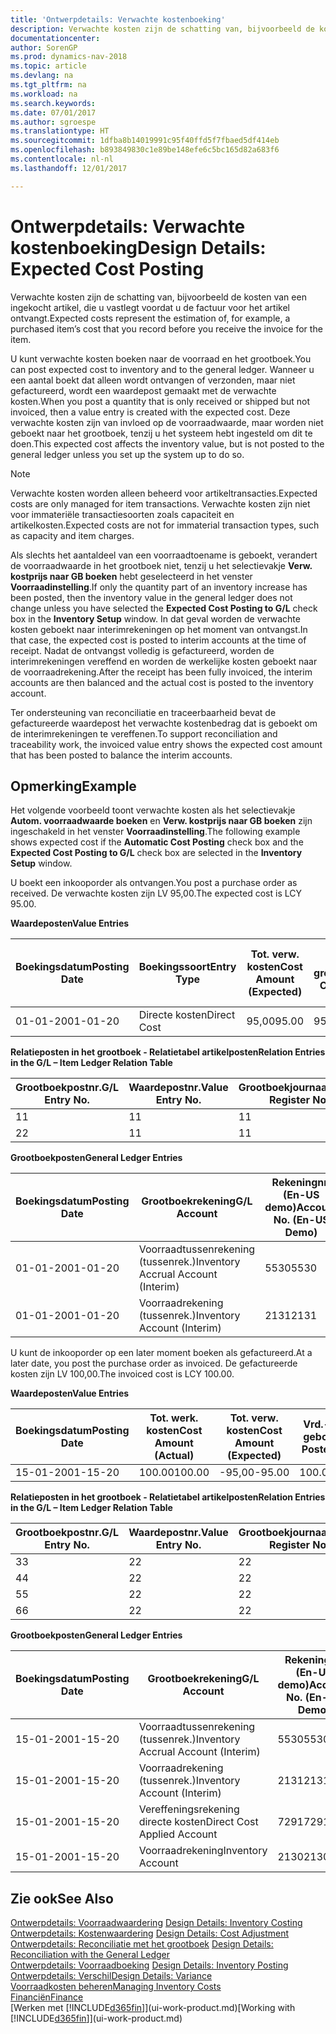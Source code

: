 ```yaml
---
title: 'Ontwerpdetails: Verwachte kostenboeking'
description: Verwachte kosten zijn de schatting van, bijvoorbeeld de kosten van een ingekocht artikel, die u vastlegt voordat u de factuur voor het artikel ontvangt.
documentationcenter: 
author: SorenGP
ms.prod: dynamics-nav-2018
ms.topic: article
ms.devlang: na
ms.tgt_pltfrm: na
ms.workload: na
ms.search.keywords: 
ms.date: 07/01/2017
ms.author: sgroespe
ms.translationtype: HT
ms.sourcegitcommit: 1dfba8b14019991c95f40ffd5f7fbaed5df414eb
ms.openlocfilehash: b893849830c1e89be148efe6c5bc165d82a683f6
ms.contentlocale: nl-nl
ms.lasthandoff: 12/01/2017

---
```

# <a name="design-details-expected-cost-posting"></a><span data-ttu-id="ddbaf-103">Ontwerpdetails: Verwachte kostenboeking</span><span class="sxs-lookup"><span data-stu-id="ddbaf-103">Design Details: Expected Cost Posting</span></span>
<span data-ttu-id="ddbaf-104">Verwachte kosten zijn de schatting van, bijvoorbeeld de kosten van een ingekocht artikel, die u vastlegt voordat u de factuur voor het artikel ontvangt.</span><span class="sxs-lookup"><span data-stu-id="ddbaf-104">Expected costs represent the estimation of, for example, a purchased item’s cost that you record before you receive the invoice for the item.</span></span>  

 <span data-ttu-id="ddbaf-105">U kunt verwachte kosten boeken naar de voorraad en het grootboek.</span><span class="sxs-lookup"><span data-stu-id="ddbaf-105">You can post expected cost to inventory and to the general ledger.</span></span> <span data-ttu-id="ddbaf-106">Wanneer u een aantal boekt dat alleen wordt ontvangen of verzonden, maar niet gefactureerd, wordt een waardepost gemaakt met de verwachte kosten.</span><span class="sxs-lookup"><span data-stu-id="ddbaf-106">When you post a quantity that is only received or shipped but not invoiced, then a value entry is created with the expected cost.</span></span> <span data-ttu-id="ddbaf-107">Deze verwachte kosten zijn van invloed op de voorraadwaarde, maar worden niet geboekt naar het grootboek, tenzij u het systeem hebt ingesteld om dit te doen.</span><span class="sxs-lookup"><span data-stu-id="ddbaf-107">This expected cost affects the inventory value, but is not posted to the general ledger unless you set up the system up to do so.</span></span>  

> [!NOTE]  
>  <span data-ttu-id="ddbaf-108">Verwachte kosten worden alleen beheerd voor artikeltransacties.</span><span class="sxs-lookup"><span data-stu-id="ddbaf-108">Expected costs are only managed for item transactions.</span></span> <span data-ttu-id="ddbaf-109">Verwachte kosten zijn niet voor immateriële transactiesoorten zoals capaciteit en artikelkosten.</span><span class="sxs-lookup"><span data-stu-id="ddbaf-109">Expected costs are not for immaterial transaction types, such as capacity and item charges.</span></span>  

 <span data-ttu-id="ddbaf-110">Als slechts het aantaldeel van een voorraadtoename is geboekt, verandert de voorraadwaarde in het grootboek niet, tenzij u het selectievakje **Verw. kostprijs naar GB boeken** hebt geselecteerd in het venster **Voorraadinstelling**.</span><span class="sxs-lookup"><span data-stu-id="ddbaf-110">If only the quantity part of an inventory increase has been posted, then the inventory value in the general ledger does not change unless you have selected the **Expected Cost Posting to G/L** check box in the **Inventory Setup** window.</span></span> <span data-ttu-id="ddbaf-111">In dat geval worden de verwachte kosten geboekt naar interimrekeningen op het moment van ontvangst.</span><span class="sxs-lookup"><span data-stu-id="ddbaf-111">In that case, the expected cost is posted to interim accounts at the time of receipt.</span></span> <span data-ttu-id="ddbaf-112">Nadat de ontvangst volledig is gefactureerd, worden de interimrekeningen vereffend en worden de werkelijke kosten geboekt naar de voorraadrekening.</span><span class="sxs-lookup"><span data-stu-id="ddbaf-112">After the receipt has been fully invoiced, the interim accounts are then balanced and the actual cost is posted to the inventory account.</span></span>  

 <span data-ttu-id="ddbaf-113">Ter ondersteuning van reconciliatie en traceerbaarheid bevat de gefactureerde waardepost het verwachte kostenbedrag dat is geboekt om de interimrekeningen te vereffenen.</span><span class="sxs-lookup"><span data-stu-id="ddbaf-113">To support reconciliation and traceability work, the invoiced value entry shows the expected cost amount that has been posted to balance the interim accounts.</span></span>  

## <a name="example"></a><span data-ttu-id="ddbaf-114">Opmerking</span><span class="sxs-lookup"><span data-stu-id="ddbaf-114">Example</span></span>  
 <span data-ttu-id="ddbaf-115">Het volgende voorbeeld toont verwachte kosten als het selectievakje **Autom. voorraadwaarde boeken** en **Verw. kostprijs naar GB boeken** zijn ingeschakeld in het venster **Voorraadinstelling**.</span><span class="sxs-lookup"><span data-stu-id="ddbaf-115">The following example shows expected cost if the **Automatic Cost Posting** check box and the **Expected Cost Posting to G/L** check box are selected in the **Inventory Setup** window.</span></span>  

 <span data-ttu-id="ddbaf-116">U boekt een inkooporder als ontvangen.</span><span class="sxs-lookup"><span data-stu-id="ddbaf-116">You post a purchase order as received.</span></span> <span data-ttu-id="ddbaf-117">De verwachte kosten zijn LV 95,00.</span><span class="sxs-lookup"><span data-stu-id="ddbaf-117">The expected cost is LCY 95.00.</span></span>  

 <span data-ttu-id="ddbaf-118">**Waardeposten**</span><span class="sxs-lookup"><span data-stu-id="ddbaf-118">**Value Entries**</span></span>  

|<span data-ttu-id="ddbaf-119">Boekingsdatum</span><span class="sxs-lookup"><span data-stu-id="ddbaf-119">Posting Date</span></span>|<span data-ttu-id="ddbaf-120">Boekingssoort</span><span class="sxs-lookup"><span data-stu-id="ddbaf-120">Entry Type</span></span>|<span data-ttu-id="ddbaf-121">Tot. verw. kosten</span><span class="sxs-lookup"><span data-stu-id="ddbaf-121">Cost Amount (Expected)</span></span>|<span data-ttu-id="ddbaf-122">Verw. kostn geboekt nr grootbk</span><span class="sxs-lookup"><span data-stu-id="ddbaf-122">Expected Cost Posted to G/L</span></span>|<span data-ttu-id="ddbaf-123">Verwachte kosten</span><span class="sxs-lookup"><span data-stu-id="ddbaf-123">Expected Cost</span></span>|<span data-ttu-id="ddbaf-124">Artikelpostnr.</span><span class="sxs-lookup"><span data-stu-id="ddbaf-124">Item Ledger Entry No.</span></span>|<span data-ttu-id="ddbaf-125">Volgnummer</span><span class="sxs-lookup"><span data-stu-id="ddbaf-125">Entry No.</span></span>|  
|------------------|----------------|------------------------------|----------------------------------|-------------------|---------------------------|---------------|  
|<span data-ttu-id="ddbaf-126">01-01-20</span><span class="sxs-lookup"><span data-stu-id="ddbaf-126">01-01-20</span></span>|<span data-ttu-id="ddbaf-127">Directe kosten</span><span class="sxs-lookup"><span data-stu-id="ddbaf-127">Direct Cost</span></span>|<span data-ttu-id="ddbaf-128">95,00</span><span class="sxs-lookup"><span data-stu-id="ddbaf-128">95.00</span></span>|<span data-ttu-id="ddbaf-129">95,00</span><span class="sxs-lookup"><span data-stu-id="ddbaf-129">95.00</span></span>|<span data-ttu-id="ddbaf-130">Ja</span><span class="sxs-lookup"><span data-stu-id="ddbaf-130">Yes</span></span>|<span data-ttu-id="ddbaf-131">1</span><span class="sxs-lookup"><span data-stu-id="ddbaf-131">1</span></span>|<span data-ttu-id="ddbaf-132">1</span><span class="sxs-lookup"><span data-stu-id="ddbaf-132">1</span></span>|  

 <span data-ttu-id="ddbaf-133">**Relatieposten in het grootboek - Relatietabel artikelposten**</span><span class="sxs-lookup"><span data-stu-id="ddbaf-133">**Relation Entries in the G/L – Item Ledger Relation Table**</span></span>  

|<span data-ttu-id="ddbaf-134">Grootboekpostnr.</span><span class="sxs-lookup"><span data-stu-id="ddbaf-134">G/L Entry No.</span></span>|<span data-ttu-id="ddbaf-135">Waardepostnr.</span><span class="sxs-lookup"><span data-stu-id="ddbaf-135">Value Entry No.</span></span>|<span data-ttu-id="ddbaf-136">Grootboekjournaalnr.</span><span class="sxs-lookup"><span data-stu-id="ddbaf-136">G/L Register No.</span></span>|  
|--------------------|---------------------|-----------------------|  
|<span data-ttu-id="ddbaf-137">1</span><span class="sxs-lookup"><span data-stu-id="ddbaf-137">1</span></span>|<span data-ttu-id="ddbaf-138">1</span><span class="sxs-lookup"><span data-stu-id="ddbaf-138">1</span></span>|<span data-ttu-id="ddbaf-139">1</span><span class="sxs-lookup"><span data-stu-id="ddbaf-139">1</span></span>|  
|<span data-ttu-id="ddbaf-140">2</span><span class="sxs-lookup"><span data-stu-id="ddbaf-140">2</span></span>|<span data-ttu-id="ddbaf-141">1</span><span class="sxs-lookup"><span data-stu-id="ddbaf-141">1</span></span>|<span data-ttu-id="ddbaf-142">1</span><span class="sxs-lookup"><span data-stu-id="ddbaf-142">1</span></span>|  

 <span data-ttu-id="ddbaf-143">**Grootboekposten**</span><span class="sxs-lookup"><span data-stu-id="ddbaf-143">**General Ledger Entries**</span></span>  

|<span data-ttu-id="ddbaf-144">Boekingsdatum</span><span class="sxs-lookup"><span data-stu-id="ddbaf-144">Posting Date</span></span>|<span data-ttu-id="ddbaf-145">Grootboekrekening</span><span class="sxs-lookup"><span data-stu-id="ddbaf-145">G/L Account</span></span>|<span data-ttu-id="ddbaf-146">Rekeningnr. (En-US demo)</span><span class="sxs-lookup"><span data-stu-id="ddbaf-146">Account No. (En-US Demo)</span></span>|<span data-ttu-id="ddbaf-147">Bedrag</span><span class="sxs-lookup"><span data-stu-id="ddbaf-147">Amount</span></span>|<span data-ttu-id="ddbaf-148">Volgnummer</span><span class="sxs-lookup"><span data-stu-id="ddbaf-148">Entry No.</span></span>|  
|------------------|------------------|---------------------------------|------------|---------------|  
|<span data-ttu-id="ddbaf-149">01-01-20</span><span class="sxs-lookup"><span data-stu-id="ddbaf-149">01-01-20</span></span>|<span data-ttu-id="ddbaf-150">Voorraadtussenrekening (tussenrek.)</span><span class="sxs-lookup"><span data-stu-id="ddbaf-150">Inventory Accrual Account (Interim)</span></span>|<span data-ttu-id="ddbaf-151">5530</span><span class="sxs-lookup"><span data-stu-id="ddbaf-151">5530</span></span>|<span data-ttu-id="ddbaf-152">-95,00</span><span class="sxs-lookup"><span data-stu-id="ddbaf-152">-95.00</span></span>|<span data-ttu-id="ddbaf-153">2</span><span class="sxs-lookup"><span data-stu-id="ddbaf-153">2</span></span>|  
|<span data-ttu-id="ddbaf-154">01-01-20</span><span class="sxs-lookup"><span data-stu-id="ddbaf-154">01-01-20</span></span>|<span data-ttu-id="ddbaf-155">Voorraadrekening (tussenrek.)</span><span class="sxs-lookup"><span data-stu-id="ddbaf-155">Inventory Account (Interim)</span></span>|<span data-ttu-id="ddbaf-156">2131</span><span class="sxs-lookup"><span data-stu-id="ddbaf-156">2131</span></span>|<span data-ttu-id="ddbaf-157">95,00</span><span class="sxs-lookup"><span data-stu-id="ddbaf-157">95.00</span></span>|<span data-ttu-id="ddbaf-158">1</span><span class="sxs-lookup"><span data-stu-id="ddbaf-158">1</span></span>|  

 <span data-ttu-id="ddbaf-159">U kunt de inkooporder op een later moment boeken als gefactureerd.</span><span class="sxs-lookup"><span data-stu-id="ddbaf-159">At a later date, you post the purchase order as invoiced.</span></span> <span data-ttu-id="ddbaf-160">De gefactureerde kosten zijn LV 100,00.</span><span class="sxs-lookup"><span data-stu-id="ddbaf-160">The invoiced cost is LCY 100.00.</span></span>  

 <span data-ttu-id="ddbaf-161">**Waardeposten**</span><span class="sxs-lookup"><span data-stu-id="ddbaf-161">**Value Entries**</span></span>  

|<span data-ttu-id="ddbaf-162">Boekingsdatum</span><span class="sxs-lookup"><span data-stu-id="ddbaf-162">Posting Date</span></span>|<span data-ttu-id="ddbaf-163">Tot. werk. kosten</span><span class="sxs-lookup"><span data-stu-id="ddbaf-163">Cost Amount (Actual)</span></span>|<span data-ttu-id="ddbaf-164">Tot. verw. kosten</span><span class="sxs-lookup"><span data-stu-id="ddbaf-164">Cost Amount (Expected)</span></span>|<span data-ttu-id="ddbaf-165">Vrd.-waarde geboekt</span><span class="sxs-lookup"><span data-stu-id="ddbaf-165">Cost Posted to G/L</span></span>|<span data-ttu-id="ddbaf-166">Verwachte kosten</span><span class="sxs-lookup"><span data-stu-id="ddbaf-166">Expected Cost</span></span>|<span data-ttu-id="ddbaf-167">Artikelpostnr.</span><span class="sxs-lookup"><span data-stu-id="ddbaf-167">Item Ledger Entry No.</span></span>|<span data-ttu-id="ddbaf-168">Volgnummer</span><span class="sxs-lookup"><span data-stu-id="ddbaf-168">Entry No.</span></span>|  
|------------------|----------------------------|------------------------------|-------------------------|-------------------|---------------------------|---------------|  
|<span data-ttu-id="ddbaf-169">15-01-20</span><span class="sxs-lookup"><span data-stu-id="ddbaf-169">01-15-20</span></span>|<span data-ttu-id="ddbaf-170">100.00</span><span class="sxs-lookup"><span data-stu-id="ddbaf-170">100.00</span></span>|<span data-ttu-id="ddbaf-171">-95,00</span><span class="sxs-lookup"><span data-stu-id="ddbaf-171">-95.00</span></span>|<span data-ttu-id="ddbaf-172">100.00</span><span class="sxs-lookup"><span data-stu-id="ddbaf-172">100.00</span></span>|<span data-ttu-id="ddbaf-173">Nee</span><span class="sxs-lookup"><span data-stu-id="ddbaf-173">No</span></span>|<span data-ttu-id="ddbaf-174">1</span><span class="sxs-lookup"><span data-stu-id="ddbaf-174">1</span></span>|<span data-ttu-id="ddbaf-175">2</span><span class="sxs-lookup"><span data-stu-id="ddbaf-175">2</span></span>|  

 <span data-ttu-id="ddbaf-176">**Relatieposten in het grootboek - Relatietabel artikelposten**</span><span class="sxs-lookup"><span data-stu-id="ddbaf-176">**Relation Entries in the G/L – Item Ledger Relation Table**</span></span>  

|<span data-ttu-id="ddbaf-177">Grootboekpostnr.</span><span class="sxs-lookup"><span data-stu-id="ddbaf-177">G/L Entry No.</span></span>|<span data-ttu-id="ddbaf-178">Waardepostnr.</span><span class="sxs-lookup"><span data-stu-id="ddbaf-178">Value Entry No.</span></span>|<span data-ttu-id="ddbaf-179">Grootboekjournaalnr.</span><span class="sxs-lookup"><span data-stu-id="ddbaf-179">G/L Register No.</span></span>|  
|--------------------|---------------------|-----------------------|  
|<span data-ttu-id="ddbaf-180">3</span><span class="sxs-lookup"><span data-stu-id="ddbaf-180">3</span></span>|<span data-ttu-id="ddbaf-181">2</span><span class="sxs-lookup"><span data-stu-id="ddbaf-181">2</span></span>|<span data-ttu-id="ddbaf-182">2</span><span class="sxs-lookup"><span data-stu-id="ddbaf-182">2</span></span>|  
|<span data-ttu-id="ddbaf-183">4</span><span class="sxs-lookup"><span data-stu-id="ddbaf-183">4</span></span>|<span data-ttu-id="ddbaf-184">2</span><span class="sxs-lookup"><span data-stu-id="ddbaf-184">2</span></span>|<span data-ttu-id="ddbaf-185">2</span><span class="sxs-lookup"><span data-stu-id="ddbaf-185">2</span></span>|  
|<span data-ttu-id="ddbaf-186">5</span><span class="sxs-lookup"><span data-stu-id="ddbaf-186">5</span></span>|<span data-ttu-id="ddbaf-187">2</span><span class="sxs-lookup"><span data-stu-id="ddbaf-187">2</span></span>|<span data-ttu-id="ddbaf-188">2</span><span class="sxs-lookup"><span data-stu-id="ddbaf-188">2</span></span>|  
|<span data-ttu-id="ddbaf-189">6</span><span class="sxs-lookup"><span data-stu-id="ddbaf-189">6</span></span>|<span data-ttu-id="ddbaf-190">2</span><span class="sxs-lookup"><span data-stu-id="ddbaf-190">2</span></span>|<span data-ttu-id="ddbaf-191">2</span><span class="sxs-lookup"><span data-stu-id="ddbaf-191">2</span></span>|  

 <span data-ttu-id="ddbaf-192">**Grootboekposten**</span><span class="sxs-lookup"><span data-stu-id="ddbaf-192">**General Ledger Entries**</span></span>  

|<span data-ttu-id="ddbaf-193">Boekingsdatum</span><span class="sxs-lookup"><span data-stu-id="ddbaf-193">Posting Date</span></span>|<span data-ttu-id="ddbaf-194">Grootboekrekening</span><span class="sxs-lookup"><span data-stu-id="ddbaf-194">G/L Account</span></span>|<span data-ttu-id="ddbaf-195">Rekeningnr. (En-US demo)</span><span class="sxs-lookup"><span data-stu-id="ddbaf-195">Account No. (En-US Demo)</span></span>|<span data-ttu-id="ddbaf-196">Bedrag</span><span class="sxs-lookup"><span data-stu-id="ddbaf-196">Amount</span></span>|<span data-ttu-id="ddbaf-197">Volgnummer</span><span class="sxs-lookup"><span data-stu-id="ddbaf-197">Entry No.</span></span>|  
|------------------|------------------|---------------------------------|------------|---------------|  
|<span data-ttu-id="ddbaf-198">15-01-20</span><span class="sxs-lookup"><span data-stu-id="ddbaf-198">01-15-20</span></span>|<span data-ttu-id="ddbaf-199">Voorraadtussenrekening (tussenrek.)</span><span class="sxs-lookup"><span data-stu-id="ddbaf-199">Inventory Accrual Account (Interim)</span></span>|<span data-ttu-id="ddbaf-200">5530</span><span class="sxs-lookup"><span data-stu-id="ddbaf-200">5530</span></span>|<span data-ttu-id="ddbaf-201">95,00</span><span class="sxs-lookup"><span data-stu-id="ddbaf-201">95.00</span></span>|<span data-ttu-id="ddbaf-202">4</span><span class="sxs-lookup"><span data-stu-id="ddbaf-202">4</span></span>|  
|<span data-ttu-id="ddbaf-203">15-01-20</span><span class="sxs-lookup"><span data-stu-id="ddbaf-203">01-15-20</span></span>|<span data-ttu-id="ddbaf-204">Voorraadrekening (tussenrek.)</span><span class="sxs-lookup"><span data-stu-id="ddbaf-204">Inventory Account (Interim)</span></span>|<span data-ttu-id="ddbaf-205">2131</span><span class="sxs-lookup"><span data-stu-id="ddbaf-205">2131</span></span>|<span data-ttu-id="ddbaf-206">-95,00</span><span class="sxs-lookup"><span data-stu-id="ddbaf-206">-95.00</span></span>|<span data-ttu-id="ddbaf-207">3</span><span class="sxs-lookup"><span data-stu-id="ddbaf-207">3</span></span>|  
|<span data-ttu-id="ddbaf-208">15-01-20</span><span class="sxs-lookup"><span data-stu-id="ddbaf-208">01-15-20</span></span>|<span data-ttu-id="ddbaf-209">Vereffeningsrekening directe kosten</span><span class="sxs-lookup"><span data-stu-id="ddbaf-209">Direct Cost Applied Account</span></span>|<span data-ttu-id="ddbaf-210">7291</span><span class="sxs-lookup"><span data-stu-id="ddbaf-210">7291</span></span>|<span data-ttu-id="ddbaf-211">-100</span><span class="sxs-lookup"><span data-stu-id="ddbaf-211">-100</span></span>|<span data-ttu-id="ddbaf-212">6</span><span class="sxs-lookup"><span data-stu-id="ddbaf-212">6</span></span>|  
|<span data-ttu-id="ddbaf-213">15-01-20</span><span class="sxs-lookup"><span data-stu-id="ddbaf-213">01-15-20</span></span>|<span data-ttu-id="ddbaf-214">Voorraadrekening</span><span class="sxs-lookup"><span data-stu-id="ddbaf-214">Inventory Account</span></span>|<span data-ttu-id="ddbaf-215">2130</span><span class="sxs-lookup"><span data-stu-id="ddbaf-215">2130</span></span>|<span data-ttu-id="ddbaf-216">100</span><span class="sxs-lookup"><span data-stu-id="ddbaf-216">100</span></span>|<span data-ttu-id="ddbaf-217">5</span><span class="sxs-lookup"><span data-stu-id="ddbaf-217">5</span></span>|  

## <a name="see-also"></a><span data-ttu-id="ddbaf-218">Zie ook</span><span class="sxs-lookup"><span data-stu-id="ddbaf-218">See Also</span></span>
 <span data-ttu-id="ddbaf-219">[Ontwerpdetails: Voorraadwaardering](design-details-inventory-costing.md) </span><span class="sxs-lookup"><span data-stu-id="ddbaf-219">[Design Details: Inventory Costing](design-details-inventory-costing.md) </span></span>  
 <span data-ttu-id="ddbaf-220">[Ontwerpdetails: Kostenwaardering](design-details-cost-adjustment.md) </span><span class="sxs-lookup"><span data-stu-id="ddbaf-220">[Design Details: Cost Adjustment](design-details-cost-adjustment.md) </span></span>  
 <span data-ttu-id="ddbaf-221">[Ontwerpdetails: Reconciliatie met het grootboek](design-details-reconciliation-with-the-general-ledger.md) </span><span class="sxs-lookup"><span data-stu-id="ddbaf-221">[Design Details: Reconciliation with the General Ledger](design-details-reconciliation-with-the-general-ledger.md) </span></span>  
 <span data-ttu-id="ddbaf-222">[Ontwerpdetails: Voorraadboeking](design-details-inventory-posting.md) </span><span class="sxs-lookup"><span data-stu-id="ddbaf-222">[Design Details: Inventory Posting](design-details-inventory-posting.md) </span></span>  
 [<span data-ttu-id="ddbaf-223">Ontwerpdetails: Verschil</span><span class="sxs-lookup"><span data-stu-id="ddbaf-223">Design Details: Variance</span></span>](design-details-variance.md)  
 [<span data-ttu-id="ddbaf-224">Voorraadkosten beheren</span><span class="sxs-lookup"><span data-stu-id="ddbaf-224">Managing Inventory Costs</span></span>](finance-manage-inventory-costs.md)  
 [<span data-ttu-id="ddbaf-225">Financiën</span><span class="sxs-lookup"><span data-stu-id="ddbaf-225">Finance</span></span>](finance.md)  
 <span data-ttu-id="ddbaf-226">[Werken met [!INCLUDE[d365fin](includes/d365fin_md.md)]](ui-work-product.md)</span><span class="sxs-lookup"><span data-stu-id="ddbaf-226">[Working with [!INCLUDE[d365fin](includes/d365fin_md.md)]](ui-work-product.md)</span></span>


